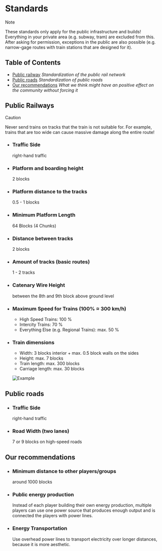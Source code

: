 # Standards
> [!NOTE]
> These standards only apply for the public infrastructure and builds! Everything in your private area (e.g. subway, tram) are excluded from this.
> After asking for permission, exceptions in the public are also possible (e.g. narrow-gage routes with train stations that are designed for it).

## Table of Contents
- [Public railway](#public-railways) _Standardization of the public rail network_
- [Public roads](#public-roads) _Standardization of public roads_
- [Our recommendations](#our-recommendations) _What we think might have an positive effect on the community without forcing it_

## Public Railways

> [!CAUTION]
> Never send trains on tracks that the train is not suitable for. For example, trains that are too wide can cause massive damage along the entire route!

- ### Traffic Side
  right-hand traffic
- ### Platform and boarding height
  2 blocks
- ### Platform distance to the tracks
  0.5 - 1 blocks
- ### Minimum Platform Length
  64 Blocks (4 Chunks)
- ### Distance between tracks
  2 blocks
- ### Amount of tracks (basic routes)
  1 - 2 tracks
- ### Catenary Wire Height
  between the 8th and 9th block above ground level
- ### Maximum Speed for Trains (100% ≈ 300 km/h)
  - High Speed Trains: 100 %
  - Intercity Trains: 70 %
  - Everything Else (e.g. Regional Trains): max. 50 %
- ### Train dimensions
  - Width: 3 blocks interior + max. 0.5 block walls on the sides  
  - Height: max. 7 blocks
  - Train length: max. 300 blocks
  - Carriage length: max. 30 blocks
  
  ![Example](https://github.com/user-attachments/assets/37ab86ba-9a0f-4e81-84b7-e1a7ae230148)

## Public roads
- ### Traffic Side
  right-hand traffic
- ### Road Width (two lanes)
  7 or 9 blocks on high-speed roads

## Our recommendations
- ### Minimum distance to other players/groups
  around 1000 blocks
- ### Public energy production
  Instead of each player building their own energy production, multiple players can use one power source that produces enough output and is connected the players with power lines.
- ### Energy Transportation
  Use overhead power lines to transport electricity over longer distances, because it is more aesthetic.
